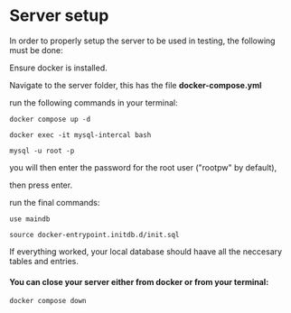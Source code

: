 # Server setup

In order to properly setup the server to be used in testing, the following must be done:

Ensure docker is installed.

Navigate to the server folder, this has the file **docker-compose.yml**

run the following commands in your terminal:

```shell
docker compose up -d
```

```shell
docker exec -it mysql-intercal bash
```

```console
mysql -u root -p
```
you will then enter the password for the root user ("rootpw" by default),

then press enter.

run the final commands:
```console
use maindb
```

```console
source docker-entrypoint.initdb.d/init.sql
```
If everything worked, your local database should haave all the neccesary tables and entries.

#### You can close your server either from docker or from your terminal:
```
docker compose down
```
